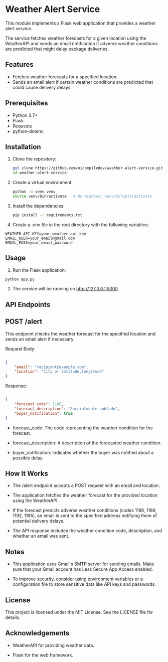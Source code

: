 # Weather Alert Service

This module implements a Flask web application that provides a weather alert service.

The service fetches weather forecasts for a given location using the WeatherAPI and sends an email notification if adverse weather conditions are predicted that might delay package deliveries.

## Features

- Fetches weather forecasts for a specified location.
- Sends an email alert if certain weather conditions are predicted that could cause delivery delays.

## Prerequisites

- Python 3.7+
- Flask
- Requests
- python-dotenv

## Installation

1. Clone the repository:
   
   ```bash
   git clone https://github.com/nicompiledev/weather-alert-service.git
   cd weather-alert-service
   ```
   
2. Create a virtual environment:

   ```bash
   python -m venv venv
   source venv/bin/activate   # On Windows: venv\Scripts\activate
   ```

3. Install the dependencies:

   ```bash
   pip install -r requirements.txt
   ```

4. Create a .env file in the root directory with the following variables:

  ```.env
  WEATHER_API_KEY=your_weather_api_key
  EMAIL_USER=your_email@gmail.com
  EMAIL_PASS=your_email_password
  ```
  
## Usage

1. Run the Flask application:

  ```bash
  python app.py
  ```

2. The service will be running on http://127.0.0.1:5000.



## API Endpoints

## POST /alert

This endpoint checks the weather forecast for the specified location and sends an email alert if necessary.

Request Body:

```json

{
    "email": "recipient@example.com",
    "location": "City or latitude,longitude"
}
```

Response:

```json

{
    "forecast_code": 1186,
    "forecast_description": "Parcialmente nublado",
    "buyer_notification": true
}
```

- forecast_code: The code representing the weather condition for the forecast.

- forecast_description: A description of the forecasted weather condition.

- buyer_notification: Indicates whether the buyer was notified about a possible delay.

## How It Works

- The /alert endpoint accepts a POST request with an email and location.

- The application fetches the weather forecast for the provided location using the WeatherAPI.

- If the forecast predicts adverse weather conditions (codes 1186, 1189, 1192, 1195), an email is sent to the specified address notifying them of potential delivery delays.

- The API response includes the weather condition code, description, and whether an email was sent.

## Notes

- This application uses Gmail's SMTP server for sending emails. Make sure that your Gmail account has Less Secure App Access enabled.

- To improve security, consider using environment variables or a configuration file to store sensitive data like API keys and passwords.

## License

This project is licensed under the MIT License. See the LICENSE file for details.

## Acknowledgements

- WeatherAPI for providing weather data.

- Flask for the web framework.
